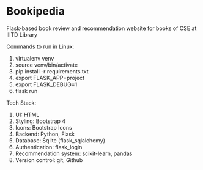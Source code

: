 ﻿# Bookipedia

<p>Flask-based book review and recommendation website for books of CSE at IIITD Library</p>

<p>Commands to run in Linux:</p>

<ol>
  <li>virtualenv venv</li>
  <li>source venv/bin/activate</li>
  <li>pip install -r requirements.txt</li>
  <li>export FLASK_APP=project</li>
  <li>export FLASK_DEBUG=1</li>
  <li>flask run</li>
</ol>

<p>Tech Stack:<p>

<ol>
  <li>UI: HTML</li>
  <li>Styling: Bootstrap 4</li>
  <li>Icons: Bootstrap Icons</li>
  <li>Backend: Python, Flask</li>
  <li>Database: Sqlite (flask_sqlalchemy)</li>
  <li>Authentication: flask_login</li>
  <li>Recommendation system: scikit-learn, pandas</li>
  <li>Version control: git, Github</li>
</ol>
